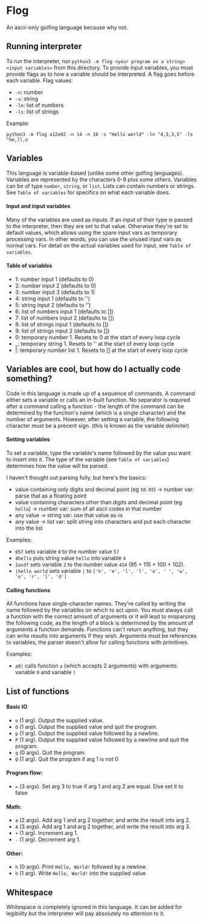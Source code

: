 # Flog

An ascii-only golfing language because why not.

## Running interpreter

To run the interpreter, run `python3 -m flog <your program as a string> <input variables>` from this directory. To provide input variables, you must provide flags as to how a variable should be interpreted. A flag goes before each variable. Flag values:
- `-n`: number
- `-s`: string
- `-ln`: list of numbers
- `-ls`: list of strings

Example:

`python3 -m flog a12o02 -n 14 -n 16 -s "Hello world" -ln "4,5,3,5" -ls "he,ll,o`

## Variables

This language is variable-based (unlike some other golfing languages). Variables are represented by the characters 0-9 plus some others. Variables can be of type `number`, `string`, or `list`. Lists can contain numbers or strings. See `Table of variables` for specifics on what each variable does.

#### Input and input variables

Many of the variables are used as inputs. If an input of their type is passed to the interpreter, then they are set to that value. Otherwise they're set to default values, which allows using the spare input vars as temporary processing vars. In other words, you can use the unused input vars as normal vars. For detail on the actual variables used for input, see `Table of variables`.

#### Table of variables

- 1: number input 1 (defaults to 0)
- 2: number input 2 (defaults to 0)
- 3: number input 3 (defaults to 1)
- 4: string input 1 (defaults to '')
- 5: string input 2 (defaults to '')
- 6: list of numbers input 1 (defaults to [])
- 7: list of numbers input 2 (defaults to [])
- 8: list of strings input 1 (defaults to [])
- 9: list of strings input 2 (defaults to [])
- 0: temporary number 1. Resets to 0 at the start of every loop cycle
- _: temporary string 1. Resets to '' at the start of every loop cycle
- |: temporary number list 1. Resets to [] at the start of every loop cycle

## Variables are cool, but how do I actually code something?

Code in this language is made up of a sequence of commands. A command either sets a variable or calls an in-built function. No separator is required after a command calling a function - the length of the command can be determined by the function's name (which is a single character) and the number of arguments. However, after setting a variable, the following character must be a precent sign. (this is known as the variable delimiter)

#### Setting variables

To set a variable, type the variable's name followed by the value you want to insert into it. The type of the variable (see `Table of variables`) determines how the value will be parsed.

I haven't thought out parsing fully, but here's the basics:
- value containing only digits and decimal point (eg `58.95`) -> number var: parse that as a floating point
- value containing characters other than digits and decimal point (eg `hello`) -> number var: sum of all ascii codes in that number
- any value -> string var: use that value as-is
- any value -> list var: split string into characters and put each character into the list

Examples:
- `057` sets variable `0` to the number value `57`
- `4hello` puts string value `hello` into variable `4`
- `2asdf` sets variable `2` to the number value `414` (95 + 115 + 100 + 102).
- `|hello world` sets variable `|` to `['h', 'e', 'l', 'l', 'o', ' ', 'w', 'o', 'r', 'l', 'd']`

#### Calling functions

All functions have single-character names. They're called by writing the name followed by the variables on which to act upon. You must always call a function with the correct amount of arguments or it will lead to misparsing the following code, as the length of a block is determined by the amount of arguments a function demands. Functions can't return anything, but they can write results into arguments if they wish. Arguments must be references to variables, the parser doesn't allow for calling functions with primitives.

Examples:
- `a0|` calls function `a` (which accepts 2 arguments) with arguments variable `0` and variable `|`

## List of functions

#### Basic IO

- `o` (1 arg). Output the supplied value.
- `O` (1 arg). Output the supplied value and quit the program.
- `p` (1 arg). Output the supplied value followed by a newline.
- `P` (1 arg). Output the supplied value followed by a newline and quit the program.
- `q` (0 args). Quit the program.
- `Q` (1 arg). Quit the program if arg 1 is not 0

#### Program flow:
- `=` (3 args). Set arg 3 to true if arg 1 and arg 2 are equal. Else set it to false 

#### Math:

- `a` (2 args). Add arg 1 and arg 2 together, and write the result into arg 2.
- `A` (3 args). Add arg 1 and arg 2 together, and write the result into arg 3.
- `+` (1 arg). Increment arg 1.
- `-` (1 arg). Decrement arg 1.

#### Other:

- `h` (0 args). Print `Hello, World!` followed by a newline.
- `h` (1 arg). Write `Hello, World!` into the supplied value

## Whitespace

Whitespace is completely ignored in this language. It can be added for legibility but the interpreter will pay absolutely no attention to it.